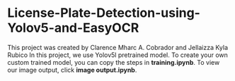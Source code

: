 # License-Plate-Detection-using-Yolov5-and-EasyOCR
This project was created by Clarence Mharc A. Cobrador and Jellaizza Kyla Rubico
In this project, we use Yolov5l pretrained model.
To create your own custom trained model, you can copy the steps in **training.ipynb**.
To view our image output, click **image output.ipynb**.

